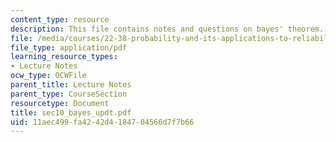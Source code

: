 ```yaml
---
content_type: resource
description: This file contains notes and questions on bayes' theorem.
file: /media/courses/22-38-probability-and-its-applications-to-reliability-quality-control-and-risk-assessment-fall-2005/11aec499fa4242d4184704566d7f7b66_sec10_bayes_updt.pdf
file_type: application/pdf
learning_resource_types:
- Lecture Notes
ocw_type: OCWFile
parent_title: Lecture Notes
parent_type: CourseSection
resourcetype: Document
title: sec10_bayes_updt.pdf
uid: 11aec499-fa42-42d4-1847-04566d7f7b66
---
```


